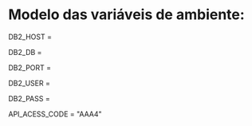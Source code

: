 # Modelo das variáveis de ambiente:

DB2_HOST =

DB2_DB =

DB2_PORT =

DB2_USER =

DB2_PASS =

API_ACESS_CODE = "AAA4"
